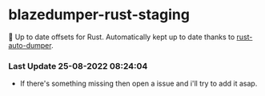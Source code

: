 # blazedumper-rust-staging

🚀 Up to date offsets for Rust. Automatically kept up to date thanks to [rust-auto-dumper](https://github.com/Akandesh/rust-auto-dumper).


### Last Update 25-08-2022 08:24:04
- If there's something missing then open a issue and i'll try to add it asap.